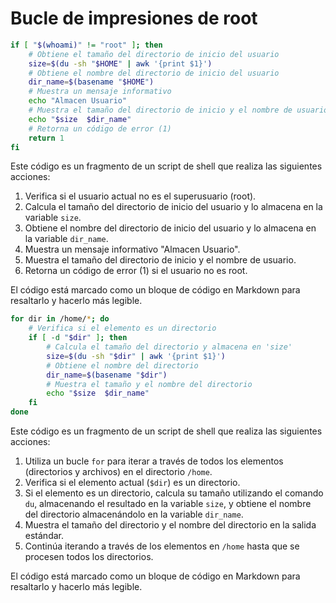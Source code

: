 [comment]: <> (<xdg-opn "fichero.txt" - para abrir un fichero con la terminal> )

# Bucle de impresiones de root
```bash
if [ "$(whoami)" != "root" ]; then
    # Obtiene el tamaño del directorio de inicio del usuario
    size=$(du -sh "$HOME" | awk '{print $1}')
    # Obtiene el nombre del directorio de inicio del usuario
    dir_name=$(basename "$HOME")
    # Muestra un mensaje informativo
    echo "Almacen Usuario"
    # Muestra el tamaño del directorio de inicio y el nombre de usuario
    echo "$size  $dir_name"
    # Retorna un código de error (1)
    return 1
fi
```


Este código es un fragmento de un script de shell que realiza las siguientes acciones:

1. Verifica si el usuario actual no es el superusuario (root).
2. Calcula el tamaño del directorio de inicio del usuario y lo almacena en la variable `size`.
3. Obtiene el nombre del directorio de inicio del usuario y lo almacena en la variable `dir_name`.
4. Muestra un mensaje informativo "Almacen Usuario".
5. Muestra el tamaño del directorio de inicio y el nombre de usuario.
6. Retorna un código de error (1) si el usuario no es root.

El código está marcado como un bloque de código en Markdown para resaltarlo y hacerlo más legible.


```bash
for dir in /home/*; do
    # Verifica si el elemento es un directorio
    if [ -d "$dir" ]; then
        # Calcula el tamaño del directorio y almacena en 'size'
        size=$(du -sh "$dir" | awk '{print $1}')
        # Obtiene el nombre del directorio
        dir_name=$(basename "$dir")
        # Muestra el tamaño y el nombre del directorio
        echo "$size  $dir_name"
    fi
done
```


Este código es un fragmento de un script de shell que realiza las siguientes acciones:

1. Utiliza un bucle `for` para iterar a través de todos los elementos (directorios y archivos) en el directorio `/home`.
2. Verifica si el elemento actual (`$dir`) es un directorio.
3. Si el elemento es un directorio, calcula su tamaño utilizando el comando `du`, almacenando el resultado en la variable `size`, y obtiene el nombre del directorio almacenándolo en la variable `dir_name`.
4. Muestra el tamaño del directorio y el nombre del directorio en la salida estándar.
5. Continúa iterando a través de los elementos en `/home` hasta que se procesen todos los directorios.

El código está marcado como un bloque de código en Markdown para resaltarlo y hacerlo más legible.
